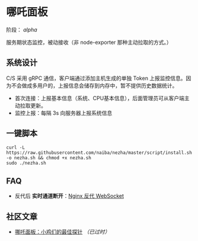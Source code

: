 # 哪吒面板

阶段： *alpha*

服务期状态监控，被动接收（非 node-exporter 那种主动拉取的方式。）

## 系统设计

C/S 采用 gRPC 通信，客户端通过添加主机生成的单独 Token 上报监控信息。因为不会做成多用户的，上报信息会储存到内存中，暂不提供历史数据统计。

- 首次连接：上报基本信息（系统、CPU基本信息），后面管理员可从客户端主动拉取更新。
- 监控上报：每隔 3s 向服务器上报系统信息

## 一键脚本

```shell
curl -L https://raw.githubusercontent.com/naiba/nezha/master/script/install.sh -o nezha.sh && chmod +x nezha.sh
sudo ./nezha.sh
```
## FAQ

- 反代后 **实时通道断开**：[Nginx 反代 WebSocket](https://www.google.com/search?q=nginx+%E5%8F%8D%E4%BB%A3+websocket)

## 社区文章

 - [哪吒面板：小鸡们的最佳探针](https://www.zhujizixun.com/2843.html) *（已过时）*
